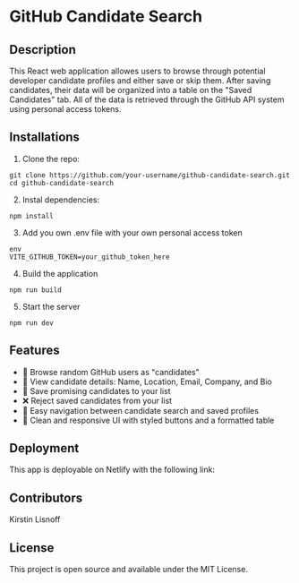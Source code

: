 # GitHub Candidate Search 

## Description 
This React web application allowes users to browse through potential developer candidate profiles and either save or skip them. After saving candidates, their data will be organized into a table on the "Saved Candidates" tab. All of the data is retrieved through the GitHub API system using personal access tokens. 

## Installations 

1. Clone the repo:

``` 
git clone https://github.com/your-username/github-candidate-search.git cd github-candidate-search 
```

2. Instal dependencies:

``` 
npm install
```

3. Add you own .env file with your own personal access token
```
env
VITE_GITHUB_TOKEN=your_github_token_here
```

4. Build the application
```
npm run build
  ```

5. Start the server
 ```
 npm run dev
 ```

## Features

- 🔎 Browse random GitHub users as "candidates"
- 🧠 View candidate details: Name, Location, Email, Company, and Bio
- 💾 Save promising candidates to your list
- ❌ Reject saved candidates from your list
- 🧭 Easy navigation between candidate search and saved profiles
- 🎨 Clean and responsive UI with styled buttons and a formatted table

## Deployment

This app is deployable on Netlify with the following link:

## Contributors
Kirstin Lisnoff

## License 
This project is open source and available under the MIT License.